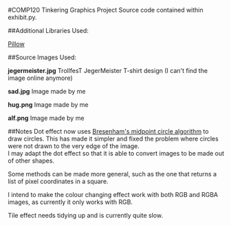 #COMP120 Tinkering Graphics Project
Source code contained within exhibit.py.

##Additional Libraries Used:

[Pillow](https://python-pillow.github.io/)

##Source Images Used:

**jegermeister.jpg** TrollfesT JegerMeister T-shirt design (I can't find the image online anymore)

**sad.jpg** Image made by me

**hug.png** Image made by me

**alf.png** Image made by me

##Notes
Dot effect now uses [Bresenham's midpoint circle algorithm](https://en.wikipedia.org/wiki/Midpoint_circle_algorithm) to draw circles. This has made it simpler and fixed the problem where circles were not drawn to the very edge of the image.  
I may adapt the dot effect so that it is able to convert images to be made out of other shapes.

Some methods can be made more general, such as the one that returns a list of pixel coordinates in a square.

I intend to make the colour changing effect work with both RGB and RGBA images, as currently it only works with RGB.

Tile effect needs tidying up and is currently quite slow.
